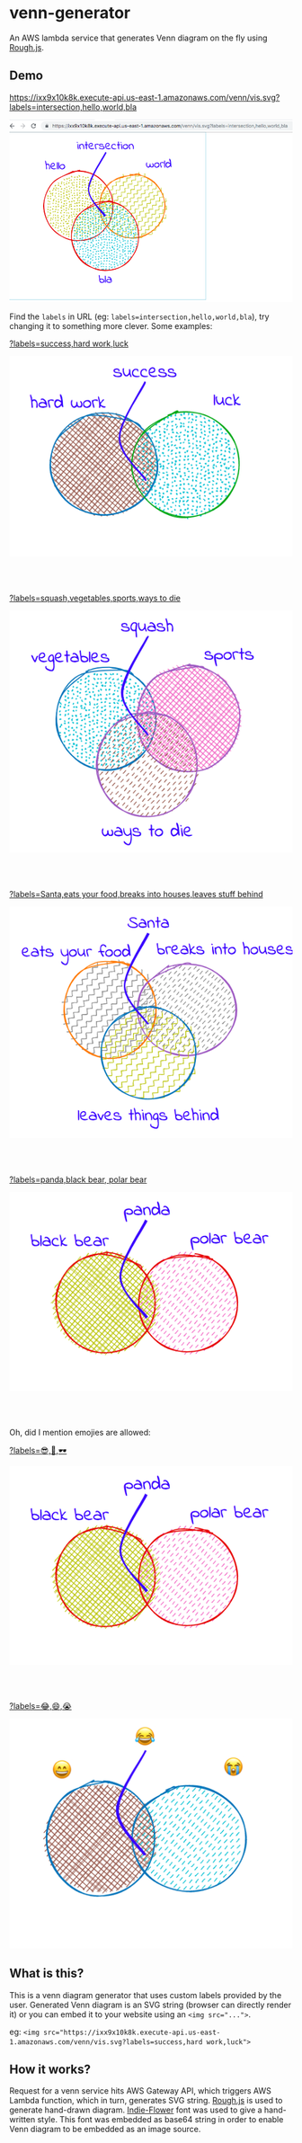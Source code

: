 # venn-generator
An AWS lambda service that generates Venn diagram on the fly using [Rough.js](https://roughjs.com/).



## Demo

https://ixx9x10k8k.execute-api.us-east-1.amazonaws.com/venn/vis.svg?labels=intersection,hello,world,bla


![venn demo](docs/demo0.png "demo venn diagram")



Find the `labels` in URL (eg: `labels=intersection,hello,world,bla`), try changing it to something more clever. Some examples:

[?labels=success,hard work,luck](https://ixx9x10k8k.execute-api.us-east-1.amazonaws.com/venn/vis.svg?labels=success,hard+work,luck)

![venn demo](docs/demo6.png "success venn diagram")

<br/><br/>

[?labels=squash,vegetables,sports,ways to die](https://ixx9x10k8k.execute-api.us-east-1.amazonaws.com/venn/vis.svg?labels=squash,vegetables,sports,ways+to+die)

![venn demo](docs/demo1.png "squash venn diagram")

<br/><br/>

[?labels=Santa,eats your food,breaks into houses,leaves stuff behind](https://ixx9x10k8k.execute-api.us-east-1.amazonaws.com/venn/vis.svg?labels=Santa,eats+your+food,breaks+into+houses,leaves+stuff+behind)

![venn demo](docs/demo2.png "santa venn diagram")

<br/><br/>

[?labels=panda,black bear, polar bear](https://ixx9x10k8k.execute-api.us-east-1.amazonaws.com/venn/vis.svg?labels=panda,black+bear,polar+bear)

![venn demo](docs/demo3.png "panda venn diagram")

<br/><br/>


Oh, did I mention emojies are allowed:

[?labels=😎,🙂,🕶️](https://ixx9x10k8k.execute-api.us-east-1.amazonaws.com/venn/vis.svg?labels=😎,🙂,🕶️)

![venn demo](docs/demo3.png "sunglasses venn diagram")

<br/><br/>

[?labels=😂,😄,😭](https://ixx9x10k8k.execute-api.us-east-1.amazonaws.com/venn/vis.svg?labels=😂,😄,😭)

![venn demo](docs/demo5.png "smile venn diagram")



## What is this?

This is a venn diagram generator that uses custom labels provided by the user. Generated Venn diagram is an SVG string (browser can directly render it) or you can embed it to your website using an `<img src="...">`.

eg: `<img src="https://ixx9x10k8k.execute-api.us-east-1.amazonaws.com/venn/vis.svg?labels=success,hard work,luck">`


## How it works?

Request for a venn service hits AWS Gateway API, which triggers AWS Lambda function, which in turn, generates SVG string. [Rough.js](https://roughjs.com/) is used to generate hand-drawn diagram. [Indie-Flower](https://fonts.google.com/specimen/Indie+Flower) font was used to give a hand-written style. This font was embedded as base64 string in order to enable Venn diagram to be embedded as an image source.
